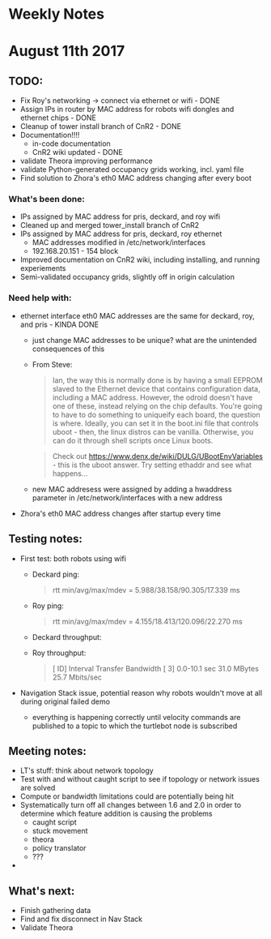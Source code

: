 # Weekly Notes
# August 11th 2017

## TODO:

- Fix Roy's networking -> connect via ethernet or wifi - DONE
- Assign IPs in router by MAC address for robots wifi dongles and ethernet chips - DONE
- Cleanup of tower install branch of CnR2 - DONE
- Documentation!!!!
	- in-code documentation
	- CnR2 wiki updated - DONE
- validate Theora improving performance
- validate Python-generated occupancy grids working, incl. yaml file
- Find solution to Zhora's eth0 MAC address changing after every boot


### What's been done:

- IPs assigned by MAC address for pris, deckard, and roy wifi
- Cleaned up and merged tower_install branch of CnR2
- IPs assigned by MAC address for pris, deckard, roy ethernet
	- MAC addresses modified in /etc/network/interfaces
	- 192.168.20.151 - 154 block
- Improved documentation on CnR2 wiki, including installing, and running experiements
- Semi-validated occupancy grids, slightly off in origin calculation


### Need help with:

- ethernet interface eth0 MAC addresses are the same for deckard, roy, and pris - KINDA DONE
	- just change MAC addresses to be unique? what are the unintended consequences of this
	- From Steve:
		> Ian, the way this is normally done is by having a small EEPROM 	slaved
		to the Ethernet device that contains configuration data, including a
		MAC address. However, the odroid doesn't have one of these, instead
		relying on the chip defaults. You're going to have to do something to
		uniqueify each board, the question is where. Ideally, you can set it
		in the boot.ini file that controls uboot - then, the linux distros can
		be vanilla. Otherwise, you can do it through shell scripts once Linux
		boots.

		> Check out https://www.denx.de/wiki/DULG/UBootEnvVariables - this is
		the uboot answer. Try setting ethaddr and see what happens...

	- new MAC addresess were assigned by adding a hwaddress parameter in /etc/network/interfaces with a new address

- Zhora's eth0 MAC address changes after startup every time


## Testing notes:

- First test: both robots using wifi
	- Deckard ping:
		> rtt min/avg/max/mdev = 5.988/38.158/90.305/17.339 ms
	- Roy ping:
		> rtt min/avg/max/mdev = 4.155/18.413/120.096/22.270 ms

	- Deckard throughput:

	- Roy throughput:
		> [ ID] Interval       Transfer     Bandwidth
		[  3]  0.0-10.1 sec  31.0 MBytes  25.7 Mbits/sec

- Navigation Stack issue, potential reason why robots wouldn't move at all during original failed demo
	- everything is happening correctly until velocity commands are published to a topic to which the turtlebot node is subscribed




## Meeting notes:
- LT's stuff: think about network topology
- Test with and without caught script to see if topology or network issues are solved
- Compute or bandwidth limitations could are potentially being hit
- Systematically turn off all changes between 1.6 and 2.0 in order to determine which feature addition is causing the problems
	- caught script
	- stuck movement
	- theora
	- policy translator
	- ???
- 


## What's next:
- Finish gathering data
- Find and fix disconnect in Nav Stack
- Validate Theora